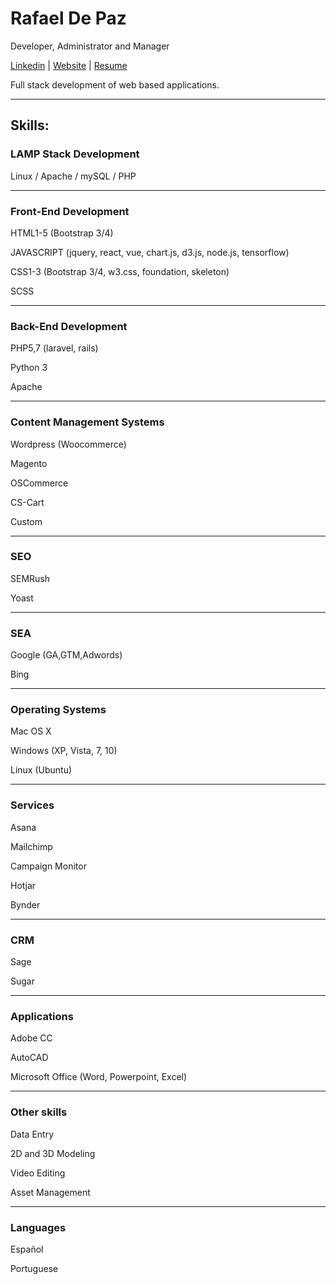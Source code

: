 # Rafael De Paz
<p>Developer, Administrator and Manager</p>
<p><a href="https://www.linkedin.com/in/rafael-de-paz-2514b1122/" title="Rafael De Paz">Linkedin</a> | <a href="https://rdepaz.com" title="rdepaz.com">Website</a> | <a href="https://drive.google.com/file/d/0B8qTaEwJN95Ab3dFUDhlU1VwNzg/view?usp=sharing" title="Rafael De Paz">Resume</a></p>
<p>Full stack development of web based applications.</p>
<hr/>
<h2>Skills:</h2>
<h3>LAMP Stack Development</h3>
<p>Linux / Apache / mySQL / PHP</p>
<hr/>
<h3>Front-End Development</h3>
<p>HTML1-5 (Bootstrap 3/4)</p>
<p>JAVASCRIPT (jquery, react, vue, chart.js, d3.js, node.js, tensorflow)</p>
<p>CSS1-3 (Bootstrap 3/4, w3.css, foundation, skeleton)</p>
<p>SCSS</p>
<hr/>
<h3>Back-End Development</h3>
<p>PHP5,7 (laravel, rails)</p>
<p>Python 3</p>
<p>Apache</p>
<hr/>
<h3>Content Management Systems</h3>
<p>Wordpress (Woocommerce)</p>
<p>Magento</p>
<p>OSCommerce</p>
<p>CS-Cart</p>
<p>Custom</p>
<hr/>
<h3>SEO</h3>
<p>SEMRush</p>
<p>Yoast</p>
<hr/>
<h3>SEA</h3>
<p>Google (GA,GTM,Adwords)</p>
<p>Bing</p>
<hr/>
<h3>Operating Systems</h3>
<p>Mac OS X</p>
<p>Windows (XP, Vista, 7, 10)</p>
<p>Linux (Ubuntu)</p>
<hr/>
<h3>Services</h3>
<p>Asana</p>
<p>Mailchimp</p>
<p>Campaign Monitor</p>
<p>Hotjar</p>
<p>Bynder</p>
<hr/>
<h3>CRM</h3>
<p>Sage</p>
<p>Sugar</p>
<hr/>
<h3>Applications</h3>
<p>Adobe CC</p>
<p>AutoCAD</p>
<p>Microsoft Office (Word, Powerpoint, Excel)</p>
<hr/>
<h3>Other skills</h3>
<p>Data Entry</p>
<p>2D and 3D Modeling</p>
<p>Video Editing</p>
<p>Asset Management</p>
<hr/>
<h3>Languages</h3>
<p>Español</p>
<p>Portuguese</p>